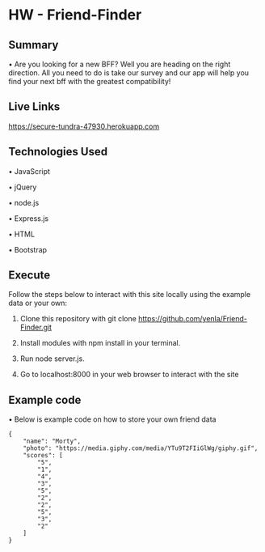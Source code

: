 # HW - Friend-Finder


## Summary

• Are you looking for a new BFF? Well you are heading on the right direction. All you need to do is take our survey and our app will help you find your next bff with the greatest compatibility!

## Live Links

https://secure-tundra-47930.herokuapp.com

## Technologies Used

• JavaScript

• jQuery

• node.js

• Express.js

• HTML

• Bootstrap

## Execute

Follow the steps below to interact with this site locally using the example data or your own:

1. Clone this repository with git clone https://github.com/yenla/Friend-Finder.git 

2. Install modules with npm install in your terminal.

3. Run node server.js.

4. Go to localhost:8000 in your web browser to interact with the site

## Example code

• Below is example code on how to store your own friend data

	{
		"name": "Morty",
		"photo": "https://media.giphy.com/media/YTu9T2FIiGlWg/giphy.gif",
		"scores": [
			"5",
			"1",
			"4",
			"3",
			"5",
			"2",
			"2",
			"5",
			"3",
			"2"
		]
	}